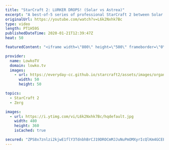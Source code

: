 ```yaml
---
title: "StarCraft 2: LURKER DROPS! (Solar vs Astrea)"
excerpt: "A best-of-5 series of professional StarCraft 2 between Solar and Astrea. In this series of games between a Zerg and Protoss we have a variety of strategies from both players, although the general strategic line is the same. Both players open up similiarly in all games, but transition to different build"
originalUrl: https://youtube.com/watch?v=L6k2Nxhk7Bc
type: video
length: PT1H59S
publishedDateTime: 2020-01-21T12:39:47Z
heat: 50

featuredContent: "<iframe width=\"800\" height=\"500\" frameborder=\"0\" src=\"https://www.youtube.com/embed/L6k2Nxhk7Bc\" allow=\"accelerometer; autoplay; encrypted-media; gyroscope; picture-in-picture\" allowfullscreen></iframe>"

provider:
  name: LowkoTV
  domain: lowko.tv
  images:
    - url: https://everyday-cc.github.io/starcraft2/assets/images/organizations/lowko.tv-50x50.jpg
      width: 50
      height: 50

topics:
  - StarCraft 2
  - Zerg

images:
  - url: https://i.ytimg.com/vi/L6k2Nxhk7Bc/hqdefault.jpg
    width: 480
    height: 360
    isCached: true

secured: "ZPS8x7znlzi2kjwE1flY3TdnbhBrCJ19DROCmMJJuNuPmOMXyrIcQlKm4GCEEMA91Xc7E3R4UxuEcM2dzUqVDuCnbuHKTDsI6FkkZPdxVlS4Cuxp6qql+tpErHHE/AZOoG5cq0+SZ0XIjvbBbz++AgwBneY62BZX17N7wqYxxPGx7R32l2DEyqSNhKSJj4+eueZlXMD5kNjmEFgFMZVOfeiuJ4DJARCMSltip2X8Jl/OMSeq/bmtoTQf/OQZmUMhAJ+DCVJi70EdVQIu8T2y5K3XSTs477wK78AF1v2pCFgOLQ6R2Lf7GHZFP7R8qupsg+XRcnH3sHSz+EN7w43ouXCyRd/DDhtey2L4B8Wiho65FzDD+mKNnMsRKqsoIrAPEACG46aoeOknDtBpYRoL//qmTCQI4OdkVyzk2sJj+lFlDybdd91baERnq5Wz4Ks0;qcYwtZX7a1fj/Kgst4YYFA=="
---
```


